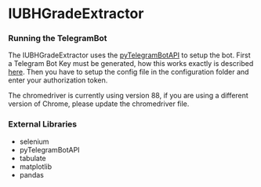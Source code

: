# IUBHGradeExtractor
### Running the TelegramBot

The IUBHGradeExtractor uses the [pyTelegramBotAPI](/https://github.com/eternnoir/pyTelegramBotAPI) to setup the bot.
First a Telegram Bot Key must be generated, how this works exactly is described [here](/https://core.telegram.org/bots).
Then you have to setup the config file in the configuration folder and enter your authorization token. 

The chromedriver is currently using version 88, if you are using a different version of Chrome, please update the chromedriver file.

### External Libraries

- selenium
- pyTelegramBotAPI
- tabulate
- matplotlib
- pandas
